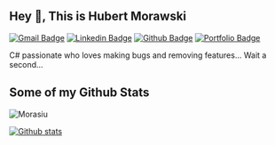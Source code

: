## Hey 👋, This is Hubert Morawski
[![Gmail Badge](https://img.shields.io/badge/-morasiu2@gmail.com-c14438?style=flat&logo=Gmail&logoColor=white&link=mailto:morasiu2@gmail.com)](mailto:morasiu2@gmail.com) 
[![Linkedin Badge](https://img.shields.io/badge/-morasiu-0072b1?style=flat&logo=Linkedin&logoColor=white&link=https://www.linkedin.com/in/morasiu/)](https://www.linkedin.com/in/morasiu/) [![Github Badge](https://img.shields.io/badge/-Morasiu-grey?style=flat&logo=github&logoColor=white&link=https://github.com/Morasiu/)](https://www.github.com/Morasiu/) [![Portfolio Badge](https://img.shields.io/badge/portfolio-web-blue?style=flat&link=https://morasiu.github.io/portfolio/projects/games/)](https://morasiu.github.io/portfolio/projects/games/) <p align='left'>C# passionate who loves making bugs and removing features... Wait a second...</p>
## Some of my Github Stats
<p align=left> <img src=https://komarev.com/ghpvc/?username=Morasiu alt=Morasiu /> </p>

[![Github stats](https://github-readme-stats.vercel.app/api?username=Morasiu&show_icons=true&include_all_commits=true&theme=algolia)](https://github.com/Morasiu/github-readme-stats)
